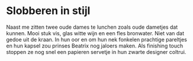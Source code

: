 # Slobberen in stijl
Naast me zitten twee oude dames te lunchen zoals oude dametjes dat kunnen. Mooi stuk vis, glas witte wijn en een fles bronwater. Niet van dat gedoe uit de kraan. In hun oor en om hun nek fonkelen prachtige pareltjes en hun kapsel zou prinses Beatrix nog jaloers maken. Als finishing touch stoppen ze nog snel een papieren servetje in hun zwarte designer coltrui.